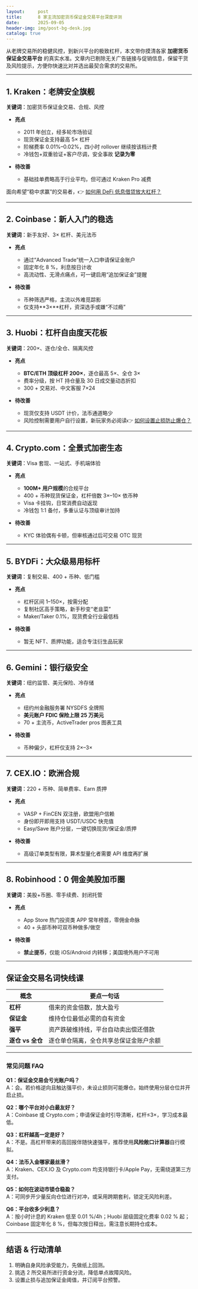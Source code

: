 ```yaml
---
layout:     post
title:      8 家主流加密货币保证金交易平台深度评测
date:       2025-09-05
header-img: img/post-bg-desk.jpg
catalog: true
---
```


从老牌交易所的稳健风控，到新兴平台的极致杠杆，本文带你摸清各家 **加密货币保证金交易平台** 的真实水准。文章内已剔除无关广告链接与促销信息，保留干货及风险提示，方便你快速比对并选出最契合需求的交易所。

---

## 1. Kraken：老牌安全旗舰  
**关键词**：加密货币保证金交易、合规、风控  

- **亮点**  
  - 2011 年创立，经多轮市场验证  
  - 现货保证金支持最高 5× 杠杆  
  - 阶梯费率 0.01%–0.02%，四小时 rollover 继续按该档计费  
  - 冷钱包+双重验证+客户尽调，安全事故 **记录为零**  

- **待改善**  
  - 基础挂单费略高于行业平均，但可通过 Kraken Pro 减费  

面向希望“稳中求赢”的交易者，👉 [如何用 DeFi 低息借贷放大杠杆？](https://okxdog.com/)  

---

## 2. Coinbase：新人入门的稳选  
**关键词**：新手友好、3× 杠杆、美元法币  

- **亮点**  
  - 通过“Advanced Trade”统一入口申请保证金账户  
  - 固定年化 8 %，利息按日计收  
  - 高流动性、无滑点痛点，可一键启用“追加保证金”提醒  

- **待改善**  
  - 币种筛选严格，主流以外难觅踪影  
  - 仅支持**3×**杠杆，资深选手或嫌“不过瘾”  

---

## 3. Huobi：杠杆自由度天花板  
**关键词**：200×、逐仓/全仓、隔离风控  

- **亮点**  
  - **BTC/ETH 顶级杠杆 200×**，逐仓最高 5×、全仓 3×  
  - 费率分级，按 HT 持仓量及 30 日成交量动态折扣  
  - 300 + 交易对、中文客服 7×24  

- **待改善**  
  - 现货仅支持 USDT 计价，法币通道略少  
  - 风险控制需要用户自行设置，新玩家务必阅读👉 [如何设置止损防止爆仓？](https://okxdog.com/)  

---

## 4. Crypto.com：全景式加密生态  
**关键词**：Visa 套现、一站式、手机端体验  

- **亮点**  
  - **100M+ 用户规模**的合规平台  
  - 400 + 币种现货保证金，杠杆倍数 3×–10× 依币种  
  - Visa 卡挂钩，日常消费自动返现  
  - 冷钱包 1:1 备付，多重认证与顶级审计加持  

- **待改善**  
  - KYC 体验偶有卡顿，但审核通过后可交易 OTC 现货  

---

## 5. BYDFi：大众级易用标杆  
**关键词**：复制交易、400 + 币种、低门槛  

- **亮点**  
  - 杠杆区间 1–150×，按需分配  
  - 复制社区高手策略，新手秒变“老韭菜”  
  - Maker/Taker 0.1%，现货费全行业最低档  

- **待改善**  
  - 暂无 NFT、质押功能，适合专注衍生品玩家  

---

## 6. Gemini：银行级安全  
**关键词**：纽约监管、美元保险、冷存储  

- **亮点**  
  - 纽约州金融服务署 NYSDFS 全牌照  
  - **美元账户 FDIC 保险上限 25 万美元**  
  - 70 + 主流币，ActiveTrader  pros 图表工具  

- **待改善**  
  - 币种偏少，杠杆仅支持 2×–3×  

---

## 7. CEX.IO：欧洲合规  
**关键词**：220 + 币种、简单费率、Earn 质押  

- **亮点**  
  - VASP + FinCEN 双注册，欧盟用户信赖  
  - 身份即开即用支持 USDT/USDC 快充值  
  - Easy/Save 账户分层，一键切换现货/保证金/质押  

- **待改善**  
  - 高级订单类型有限，算术型量化者需要 API 维度再扩展  

---

## 8. Robinhood：0 佣金美股加币圈  
**关键词**：美股+币圈、零手续费、封闭托管  

- **亮点**  
  - App Store 热门投资类 APP 常年榜首，零佣金命脉  
  - 40 + 头部币种可双币种做多/做空  

- **待改善**  
  - **禁止提币**，仅能 iOS/Android 内转移；美国境外用户不可用  

---

## 保证金交易名词快线课

| 概念 | 要点一句话 |
|---|---|
| **杠杆** | 借来的资金倍数，放大盈亏 |
| **保证金** | 维持仓位最低必需的自有资金 |
| **强平** | 资产跌破维持线，平台自动卖出偿还借款 |
| **逐仓 vs 全仓** | 逐仓单仓隔离，全仓共享总保证金账户余额 |

---

### 常见问题 FAQ

**Q1：保证金交易会亏光账户吗？**  
A：会。若价格逆向且触达强平价，未设止损则可能爆仓。始终使用分层仓位并开启止损。

**Q2：哪个平台对小白最友好？**  
A：Coinbase 或 Crypto.com；申请保证金时引导清晰，杠杆≤3×，学习成本最低。

**Q3：杠杆越高一定是好？**  
A：不是。高杠杆带来的高回报伴随快速强平，推荐使用**风险敞口计算器**自行模拟。  

**Q4：法币入金哪家最丝滑？**  
A：Kraken、CEX.IO 及 Crypto.com 均支持银行卡/Apple Pay，无需绕道第三方支付。

**Q5：如何在波动市锁仓稳盈？**  
A：可同步开少量反向仓位进行对冲，或采用跨期套利，锁定无风险利差。  

**Q6：平台收多少利息？**  
A：按小时计息的 Kraken 低至 0.01 %/4h；Huobi 层级固定化费率 0.02 % 起；Coinbase 固定年化 8 %，但每次按日释出，需注意长期持仓成本。

---

## 结语 & 行动清单

1. 明确自身风险承受能力，先做纸上回测。  
2. 挑选 2 所交易所进行资金分流，降低单点故障风险。  
3. 设置止损与追加保证金阈值，并订阅平台预警。